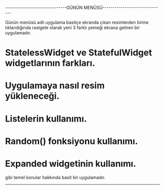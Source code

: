 
-------------------------------GÜNÜN MENÜSÜ-------------------------------

Günün menüsü adlı uygulama basitçe ekranda çıkan resimlerden birine tıklandığında
rastgele olarak yeni 3 farklı yemeği ekrana getiren bir uygulamadır.

# StatelessWidget ve StatefulWidget widgetlarının farkları.
# Uygulamaya nasıl resim yükleneceği.
# Listelerin kullanımı.
# Random() fonksiyonu kullanımı.
# Expanded  widgetinin kullanımı.

gibi temel konular hakkında basit bir uygulamadır.


---------------------------------------------------------------------------